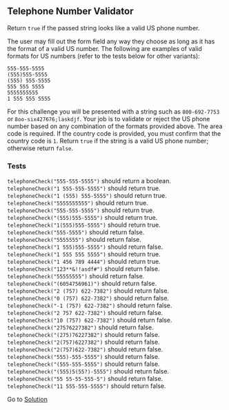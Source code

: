 ## Telephone Number Validator

Return `true` if the passed string looks like a valid US phone number.

The user may fill out the form field any way they choose as long as it has the format of a valid US number. The following are examples of valid formats for US numbers (refer to the tests below for other variants):

`555-555-5555`\
`(555)555-5555`\
`(555) 555-5555`\
`555 555 5555`\
`5555555555`\
`1 555 555 5555`

For this challenge you will be presented with a string such as `800-692-7753` or `8oo-six427676;laskdjf`. Your job is to validate or reject the US phone number based on any combination of the formats provided above. The area code is required. If the country code is provided, you must confirm that the country code is `1`. Return `true` if the string is a valid US phone number; otherwise return `false`.

### Tests
`telephoneCheck("555-555-5555")` should return a boolean.\
`telephoneCheck("1 555-555-5555")` should return true.\
`telephoneCheck("1 (555) 555-5555")` should return true.\
`telephoneCheck("5555555555")` should return true.\
`telephoneCheck("555-555-5555")` should return true.\
`telephoneCheck("(555)555-5555")` should return true.\
`telephoneCheck("1(555)555-5555")` should return true.\
`telephoneCheck("555-5555")` should return false.\
`telephoneCheck("5555555")` should return false.\
`telephoneCheck("1 555)555-5555")` should return false.\
`telephoneCheck("1 555 555 5555")` should return true.\
`telephoneCheck("1 456 789 4444")` should return true.\
`telephoneCheck("123**&!!asdf#")` should return false.\
`telephoneCheck("55555555")` should return false.\
`telephoneCheck("(6054756961)")` should return false.\
`telephoneCheck("2 (757) 622-7382")` should return false.\
`telephoneCheck("0 (757) 622-7382")` should return false.\
`telephoneCheck("-1 (757) 622-7382")` should return false.\
`telephoneCheck("2 757 622-7382")` should return false.\
`telephoneCheck("10 (757) 622-7382")` should return false.\
`telephoneCheck("27576227382")` should return false.\
`telephoneCheck("(275)76227382")` should return false.\
`telephoneCheck("2(757)6227382")` should return false.\
`telephoneCheck("2(757)622-7382")` should return false.\
`telephoneCheck("555)-555-5555")` should return false.\
`telephoneCheck("(555-555-5555")` should return false.\
`telephoneCheck("(555)5(55?)-5555")` should return false.\
`telephoneCheck("55 55-55-555-5")` should return false.\
`telephoneCheck("11 555-555-5555")` should return false.

Go to [Solution](https://github.com/RungrojWK/freeCodeCamp-JavaScript_Algoriths_and_Data_Structures-Projects/blob/main/Telephone_Number_Validator/Solution.js)

